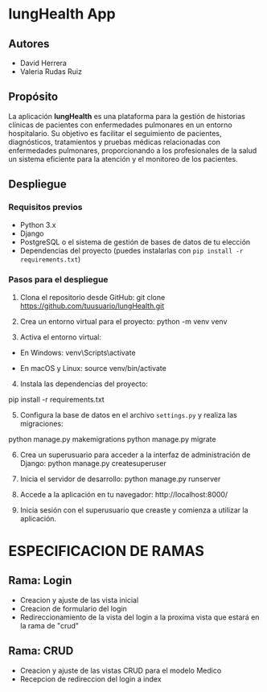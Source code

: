 # lungHealth App

## Autores
- David Herrera
- Valeria Rudas Ruiz

## Propósito
La aplicación **lungHealth** es una plataforma para la gestión de historias clínicas de pacientes con enfermedades pulmonares en un entorno hospitalario. Su objetivo es facilitar el seguimiento de pacientes, diagnósticos, tratamientos y pruebas médicas relacionadas con enfermedades pulmonares, proporcionando a los profesionales de la salud un sistema eficiente para la atención y el monitoreo de los pacientes.

## Despliegue

### Requisitos previos
- Python 3.x
- Django
- PostgreSQL o el sistema de gestión de bases de datos de tu elección
- Dependencias del proyecto (puedes instalarlas con `pip install -r requirements.txt`)

### Pasos para el despliegue

1. Clona el repositorio desde GitHub:
git clone https://github.com/tuusuario/lungHealth.git


2. Crea un entorno virtual para el proyecto:
python -m venv venv


3. Activa el entorno virtual:
- En Windows:
venv\Scripts\activate

- En macOS y Linux:
source venv/bin/activate


4. Instala las dependencias del proyecto:

pip install -r requirements.txt


5. Configura la base de datos en el archivo `settings.py` y realiza las migraciones:

python manage.py makemigrations
python manage.py migrate


6. Crea un superusuario para acceder a la interfaz de administración de Django:
python manage.py createsuperuser


7. Inicia el servidor de desarrollo:
python manage.py runserver


8. Accede a la aplicación en tu navegador: http://localhost:8000/


9. Inicia sesión con el superusuario que creaste y comienza a utilizar la aplicación.


# ESPECIFICACION DE RAMAS

## Rama: Login
- Creacion y ajuste de las vista inicial
- Creacion de formulario del login
- Redireccionamiento de la vista del login a la proxima vista que estará en la rama de "crud"

## Rama: CRUD
- Creacion y ajuste de las vistas CRUD para el modelo Medico
- Recepcion de redireccion del login a index